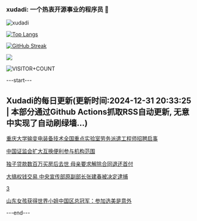 ### xudadi: 一个热衷开源事业的程序员 👋

![xudadi](https://github-readme-stats-git-masterorgs-github-readme-stats-team.vercel.app/api?username=xudadi)

[![Top Langs](https://github-readme-stats.vercel.app/api/top-langs/?username=xudadi)](https://github.com/anuraghazra/github-readme-stats)

[![GitHub Streak](https://streak-stats.demolab.com?user=xudadi&locale=zh_Hans)](https://git.io/streak-stats)

![](https://raw.githubusercontent.com/xudadi/xudadi/main/assets/github-contribution-grid-snake.svg)

![VISITOR+COUNT](https://komarev.com/ghpvc/?username=xudadi&label=VISITOR+COUNT)


---start---

## Xudadi的每日更新(更新时间:2024-12-31 20:33:25 | 本部分通过Github Actions抓取RSS自动更新, 无意中实现了自动刷绿墙...)

[重庆大学输变电装备技术全国重点实验室劳务派遣工程师招聘启事](https://www.gongkaoleida.com/article/2250620)

[中国证监会扩大互换便利参与机构范围](https://m.163.com/news/article/JKO6545T0001899O.html)

[独子贷款数百万买房后去世 母亲要求解除合同退还首付](https://m.163.com/news/article/JKO2CO02051492T3.html)

[大搞权钱交易 中央宣传部原副部长张建春被决定逮捕](https://m.163.com/news/article/JKNR3C3I051795VD.html)

[3](https://m.163.com/touch/news/sub/domestic)

[山东女孩获得世界小姐中国区总冠军：参加选美是意外](https://m.163.com/news/article/JKJPLM240530JPVV.html)

---end---
